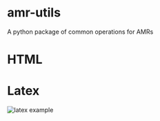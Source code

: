 # amr-utils
A python package of common operations for AMRs
# HTML


# Latex

![latex example](https://github.com/ablodge/amr-utils/blob/master/latex_ex.PNG)

